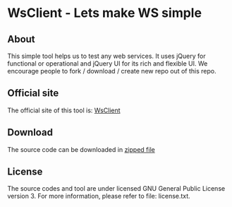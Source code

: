 WsClient - Lets make WS simple
==============================

About
------
This simple tool helps us to test any web services. It uses jQuery for functional or operational and jQuery UI for its rich and flexible UI. 
We encourage people to fork / download / create new repo out of this repo.

Official site
--------------
The official site of this tool is: [WsClient](https://github.com/NeerajKPatel/WsClient)


Download
----------
The source code can be downloaded in [zipped file](https://github.com/NeerajKPatel/WsClient/archive/master.zip)


License
--------
The source codes and tool are under licensed GNU General Public License version 3.
For more information, please refer to file: license.txt.